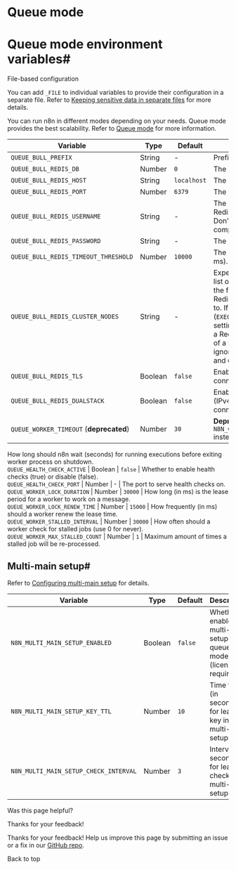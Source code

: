 # Queue mode

[ ](https://github.com/n8n-io/n8n-docs/edit/main/docs/hosting/configuration/environment-variables/queue-mode.md "Edit this page")

# Queue mode environment variables#

File-based configuration

You can add `_FILE` to individual variables to provide their configuration in a separate file. Refer to [Keeping sensitive data in separate files](../../configuration-methods/#keeping-sensitive-data-in-separate-files) for more details.

You can run n8n in different modes depending on your needs. Queue mode provides the best scalability. Refer to [Queue mode](../../../scaling/queue-mode/) for more information.

Variable | Type | Default | Description  
---|---|---|---  
`QUEUE_BULL_PREFIX` | String | - | Prefix to use for all queue keys.  
`QUEUE_BULL_REDIS_DB` | Number | `0` | The Redis database used.  
`QUEUE_BULL_REDIS_HOST` | String | `localhost` | The Redis host.  
`QUEUE_BULL_REDIS_PORT` | Number | `6379` | The Redis port used.  
`QUEUE_BULL_REDIS_USERNAME` | String | - | The Redis username (needs Redis version 6 or above). Don't define it for Redis < 6 compatibility  
`QUEUE_BULL_REDIS_PASSWORD` | String | - | The Redis password.  
`QUEUE_BULL_REDIS_TIMEOUT_THRESHOLD` | Number | `10000` | The Redis timeout threshold (in ms).  
`QUEUE_BULL_REDIS_CLUSTER_NODES` | String | - | Expects a comma-separated list of Redis Cluster nodes in the format `host:port`, for the Redis client to initially connect to. If running in queue mode (`EXECUTIONS_MODE = queue`), setting this variable will create a Redis Cluster client instead of a Redis client, and n8n will ignore `QUEUE_BULL_REDIS_HOST` and `QUEUE_BULL_REDIS_PORT`.  
`QUEUE_BULL_REDIS_TLS` | Boolean | `false` | Enable TLS on Redis connections.  
`QUEUE_BULL_REDIS_DUALSTACK` | Boolean | `false` | Enable dual-stack support (IPv4 and IPv6) on Redis connections.  
`QUEUE_WORKER_TIMEOUT` (**deprecated**) | Number | `30` | **Deprecated** Use `N8N_GRACEFUL_SHUTDOWN_TIMEOUT` instead.  
  
How long should n8n wait (seconds) for running executions before exiting worker process on shutdown.  
`QUEUE_HEALTH_CHECK_ACTIVE` | Boolean | `false` | Whether to enable health checks (true) or disable (false).  
`QUEUE_HEALTH_CHECK_PORT` | Number | - | The port to serve health checks on.  
`QUEUE_WORKER_LOCK_DURATION` | Number | `30000` | How long (in ms) is the lease period for a worker to work on a message.  
`QUEUE_WORKER_LOCK_RENEW_TIME` | Number | `15000` | How frequently (in ms) should a worker renew the lease time.  
`QUEUE_WORKER_STALLED_INTERVAL` | Number | `30000` | How often should a worker check for stalled jobs (use 0 for never).  
`QUEUE_WORKER_MAX_STALLED_COUNT` | Number | `1` | Maximum amount of times a stalled job will be re-processed.  
  
## Multi-main setup#

Refer to [Configuring multi-main setup](../../../scaling/queue-mode/#configuring-multi-main-setup) for details.

Variable | Type | Default | Description  
---|---|---|---  
`N8N_MULTI_MAIN_SETUP_ENABLED` | Boolean | `false` | Whether to enable multi-main setup for queue mode (license required).  
`N8N_MULTI_MAIN_SETUP_KEY_TTL` | Number | `10` | Time to live (in seconds) for leader key in multi-main setup.  
`N8N_MULTI_MAIN_SETUP_CHECK_INTERVAL` | Number | `3` | Interval (in seconds) for leader check in multi-main setup.  
  
Was this page helpful? 

Thanks for your feedback! 

Thanks for your feedback! Help us improve this page by submitting an issue or a fix in our [GitHub repo](https://github.com/n8n-io/n8n-docs). 

Back to top 
